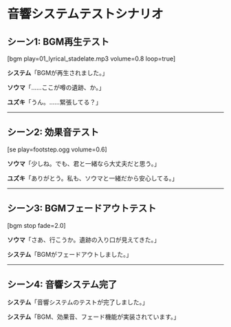 # 音響システムテストシナリオ

## シーン1: BGM再生テスト

[bgm play=01_lyrical_stadelate.mp3 volume=0.8 loop=true]

**システム**「BGMが再生されました。」

**ソウマ**「……ここが噂の遺跡、か。」

**ユズキ**「うん。……緊張してる？」

---

## シーン2: 効果音テスト

[se play=footstep.ogg volume=0.6]

**ソウマ**「少しね。でも、君と一緒なら大丈夫だと思う。」

**ユズキ**「ありがとう。私も、ソウマと一緒だから安心してる。」

---

## シーン3: BGMフェードアウトテスト

[bgm stop fade=2.0]

**ソウマ**「さあ、行こうか。遺跡の入り口が見えてきた。」

**システム**「BGMがフェードアウトしました。」

---

## シーン4: 音響システム完了

**システム**「音響システムのテストが完了しました。」

**システム**「BGM、効果音、フェード機能が実装されています。」